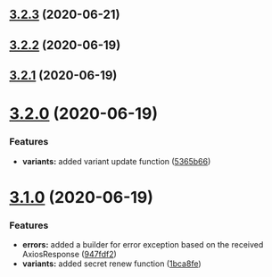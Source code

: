 ## [3.2.3](https://github.com/aerogear/unifiedpush-admin-client/compare/3.2.2...3.2.3) (2020-06-21)



## [3.2.2](https://github.com/aerogear/unifiedpush-admin-client/compare/3.2.1...3.2.2) (2020-06-19)



## [3.2.1](https://github.com/aerogear/unifiedpush-admin-client/compare/3.2.0...3.2.1) (2020-06-19)



# [3.2.0](https://github.com/aerogear/unifiedpush-admin-client/compare/3.1.0...3.2.0) (2020-06-19)


### Features

* **variants:** added variant update function ([5365b66](https://github.com/aerogear/unifiedpush-admin-client/commit/5365b666cd1914130127cda918012d0cc51339f7))



# [3.1.0](https://github.com/aerogear/unifiedpush-admin-client/compare/3.0.2...3.1.0) (2020-06-19)


### Features

* **errors:** added a builder for error exception based on the received AxiosResponse ([947fdf2](https://github.com/aerogear/unifiedpush-admin-client/commit/947fdf2f9c77a62ccb152a2dab9087a47e8ad07c))
* **variants:** added secret renew function ([1bca8fe](https://github.com/aerogear/unifiedpush-admin-client/commit/1bca8fe9b4f60ab4cd64fb444209d863d545a8b5))



